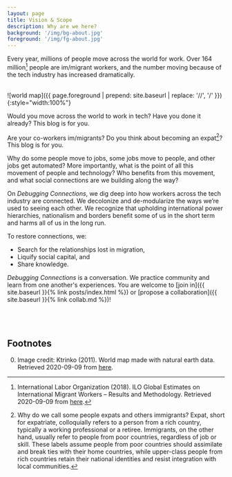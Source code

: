 ```yaml
---
layout: page
title: Vision & Scope
description: Why are we here?
background: '/img/bg-about.jpg'
foreground: '/img/fg-about.jpg'
---
```


Every year, millions of people move across the world for work. Over 164 million[^1] people are im/migrant workers, and the number moving because of the tech industry has increased dramatically.<br /><br />

![world map]({{ page.foreground | prepend: site.baseurl | replace: '//', '/' }}){:style="width:100%"}

Would you move across the world to work in tech? Have you done it already? This blog is for you.<br />

Are your co-workers im/migrants? Do you think about becoming an expat[^2]? This blog is for you.<br />

Why do some people move to jobs, some jobs move to people, and other jobs get automated? More importantly, what is the point of all this movement of people and technology? Who benefits from this movement, and what social connections are we building along the way?<br />

On *Debugging Connections*, we dig deep into how workers across the tech industry are connected. We decolonize and de-modularize the ways we’re used to seeing each other. We recognize that upholding international power hierarchies, nationalism and borders benefit some of us in the short term and harms all of us in the long run. <br />

To restore connections, we:

* Search for the relationships lost in migration, 
* Liquify social capital, and
* Share knowledge.

*Debugging Connections* is a conversation. We practice community and learn from one another's experiences. You are welcome to [join in]({{ site.baseurl }}{% link posts/index.html %}) or [propose a collaboration]({{ site.baseurl }}{% link collab.md %})!<br /><br /><br /><br />

## Footnotes
<ol start="0">
  <li>Image credit: Ktrinko (2011). World map made with natural earth data. Retrieved 2020-09-09 from <ins><a href="https://commons.wikimedia.org/wiki/File:Eckert4.jpg">here</a></ins>.</li>
</ol>

[^1]: International Labor Organization (2018). ILO Global Estimates on International Migrant Workers – Results and Methodology. Retrieved 2020-09-09 from [here](https://www.ilo.org/global/publications/books/WCMS_652001/lang--en/index.htm).

[^2]: Why do we call some people expats and others immigrants? Expat, short for expatriate, colloquially refers to a person from a rich country, typically a working professional or a retiree. Immigrants, on the other hand, usually refer to people from poor countries, regardless of job or skill. These labels assume people from poor countries should assimilate and break ties with their home countries, while upper-class people from rich countries retain their national identities and resist integration with local communities.
